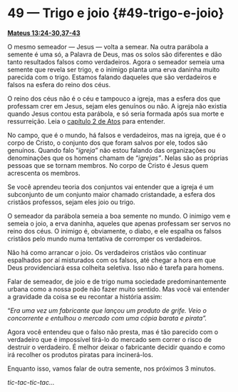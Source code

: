 # 49 — Trigo e joio {#49-trigo-e-joio}

[**Mateus 13:24-30,37-43**](http://bibliaonline.com.br/acf/mt/13/24-30,37-43)

O mesmo semeador — Jesus — volta a semear. Na outra parábola a semente é uma só, a Palavra de Deus, mas os solos são diferentes e dão tanto resultados falsos como verdadeiros. Agora o semeador semeia uma semente que revela ser trigo, e o inimigo planta uma erva daninha muito parecida com o trigo. Estamos falando daqueles que são verdadeiros e falsos na esfera do reino dos céus.

O reino dos céus não é o céu e tampouco a igreja, mas a esfera dos que professam crer em Jesus, sejam eles genuínos ou não. A igreja não existia quando Jesus contou esta parábola, e só seria formada após sua morte e ressurreição. Leia o [capítulo 2 de Atos](http://bibliaonline.com.br/acf/atos/2) para entender.

No campo, que é o mundo, há falsos e verdadeiros, mas na igreja, que é o corpo de Cristo, o conjunto dos que foram salvos por ele, todos são genuínos. Quando falo “_igreja”_ não estou falando das organizações ou denominações que os homens chamam de “_igrejas”_. Nelas são as próprias pessoas que se tornam membros. No corpo de Cristo é Jesus quem acrescenta os membros.

Se você aprendeu teoria dos conjuntos vai entender que a igreja é um subconjunto de um conjunto maior chamado cristandade, a esfera dos cristãos professos, sejam eles joio ou trigo.

O semeador da parábola semeia a boa semente no mundo. O inimigo vem e semeia o joio, a erva daninha, aqueles que apenas professam ser servos no reino dos céus. O inimigo é, obviamente, o diabo, e ele espalha os falsos cristãos pelo mundo numa tentativa de corromper os verdadeiros.

Não há como arrancar o joio. Os verdadeiros cristãos vão continuar espalhados por aí misturados com os falsos, até chegar a hora em que Deus providenciará essa colheita seletiva. Isso não é tarefa para homens.

Falar de semeador, de joio e de trigo numa sociedade predominantemente urbana como a nossa pode não fazer muito sentido. Mas você vai entender a gravidade da coisa se eu recontar a história assim:

“_Era uma vez um fabricante que lançou um produto de grife. Veio o concorrente e entulhou o mercado com uma cópia barata e pirata”._

Agora você entendeu que o falso não presta, mas é tão parecido com o verdadeiro que é impossível tirá-lo do mercado sem correr o risco de destruir o verdadeiro. É melhor deixar o fabricante decidir quando e como irá recolher os produtos piratas para incinerá-los.

Enquanto isso, vamos falar de outra semente, nos próximos 3 minutos.

_tic-tac-tic-tac..._